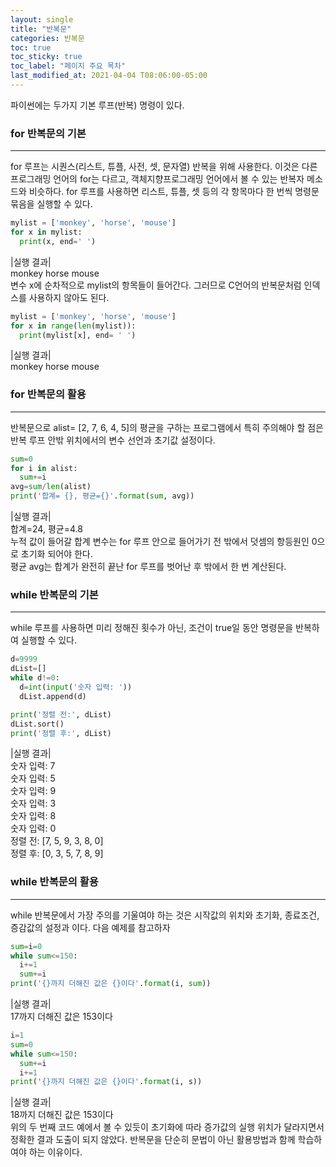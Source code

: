 ```yaml
---
layout: single
title: "반복문"
categories: 반복문
toc: true
toc_sticky: true
toc_label: "페이지 주요 목차"
last_modified_at: 2021-04-04 T08:06:00-05:00
---
```


파이썬에는 두가지 기본 루프(반복) 명령이 있다.
### for 반복문의 기본
---
for 루프는 시퀀스(리스트, 튜플, 사전, 셋, 문자열) 반복을 위해 사용한다. 이것은 다른 프로그래밍 언어의 for는 다르고, 객체지향프로그래밍 언어에서 볼 수 있는 반복자 메소드와 비슷하다. for 루프를 사용하면 리스트, 튜플, 셋 등의 각 항목마다 한 번씩 명령문 묶음을 실행할 수 있다.
~~~python
mylist = ['monkey', 'horse', 'mouse']
for x in mylist:
  print(x, end=' ')
~~~
|실행 결과|  
monkey horse mouse  
변수 x에 순차적으로 mylist의 항목들이 들어간다. 그러므로 C언어의 반복문처럼 인덱스를 사용하지 않아도 된다.
~~~python
mylist = ['monkey', 'horse', 'mouse']
for x in range(len(mylist)):
  print(mylist[x], end= ' ')
~~~
|실행 결과|  
monkey horse mouse  

### for 반복문의 활용
---
반복문으로 alist= [2, 7, 6, 4, 5]의 평균을 구하는 프로그램에서 특히 주의해야 할 점은 반복 루프 안밖 위치에서의 변수 선언과 초기값 설정이다.
~~~python
sum=0
for i in alist:
  sum+=i
avg=sum/len(alist)
print('합계= {}, 평균={}'.format(sum, avg))
~~~
|실행 결과|  
합계=24, 평균=4.8  
누적 값이 들어갈 합계 변수는 for 루프 안으로 들어가기 전 밖에서 덧셈의 항등원인 0으로 초기화 되어야 한다.  
평균 avg는 합계가 완전히 끝난 for 루프를 벗어난 후 밖에서 한 번 계산된다.

### while 반복문의 기본
---
while 루프를 사용하면 미리 정해진 횟수가 아닌, 조건이 true일 동안 명령문을 반복하여 실행할 수 있다.  
~~~python
d=9999
dList=[]
while d!=0:
  d=int(input('숫자 입력: '))
  dList.append(d)

print('정렬 전:', dList)
dList.sort()
print('정렬 후:', dList)
~~~
|실행 결과|  
숫자 입력: 7  
숫자 입력: 5  
숫자 입력: 9  
숫자 입력: 3  
숫자 입력: 8  
숫자 입력: 0  
정렬 전: [7, 5, 9, 3, 8, 0]  
정렬 후: [0, 3, 5, 7, 8, 9]  

### while 반복문의 활용
---
while 반복문에서 가장 주의를 기울여야 하는 것은 시작값의 위치와 초기화, 종료조건, 증감값의 설정과 이다. 다음 예제를 참고하자
~~~python
sum=i=0
while sum<=150:
  i+=1
  sum+=i
print('{}까지 더해진 값은 {}이다'.format(i, sum))
~~~
|실행 결과|  
17까지 더해진 값은 153이다
~~~python
i=1
sum=0
while sum<=150:
  sum+=i
  i+=1
print('{}까지 더해진 값은 {}이다'.format(i, s))
~~~
|실행 결과|  
18까지 더해진 값은 153이다  
위의 두 번째 코드 예에서 볼 수 있듯이 초기화에 따라 증가값의 실행 위치가 달라지면서 정확한 결과 도출이 되지 않았다. 반복문을 단순히 문법이 아닌 활용방법과 함께 학습하여야 하는 이유이다.
